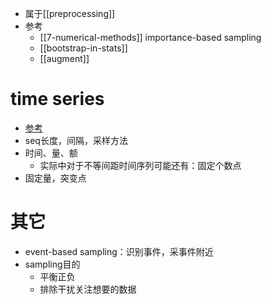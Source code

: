 - 属于[[preprocessing]]
- 参考
  - [[7-numerical-methods]] importance-based sampling
  - [[bootstrap-in-stats]]
  - [[augment]]
# time series
- [参考](https://zhuanlan.zhihu.com/p/158814757)
- seq长度，间隔，采样方法
- 时间、量、额
  - 实际中对于不等间距时间序列可能还有：固定个数点
- 固定量，突变点
# 其它
- event-based sampling：识别事件，采事件附近
- sampling目的
  - 平衡正负
  - 排除干扰关注想要的数据